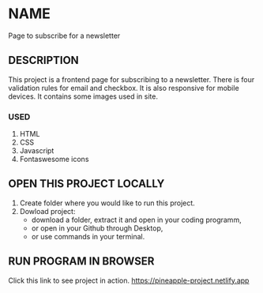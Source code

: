 # NAME
Page to subscribe for a newsletter

## DESCRIPTION
This project is a frontend page for subscribing to a newsletter.
There is four validation rules for email and checkbox.
It is also responsive for mobile devices.
It contains some images used in site.

### USED 
1. HTML
2. CSS
3. Javascript
4. Fontaswesome icons

## OPEN THIS PROJECT LOCALLY
1. Create folder where you would like to run this project.
2. Dowload project:
    * download a folder, extract it and open in your coding programm,
    * or open in your Github through Desktop,
    * or use commands in your terminal.

## RUN PROGRAM IN BROWSER
Click this link to see project in action.
https://pineapple-project.netlify.app

